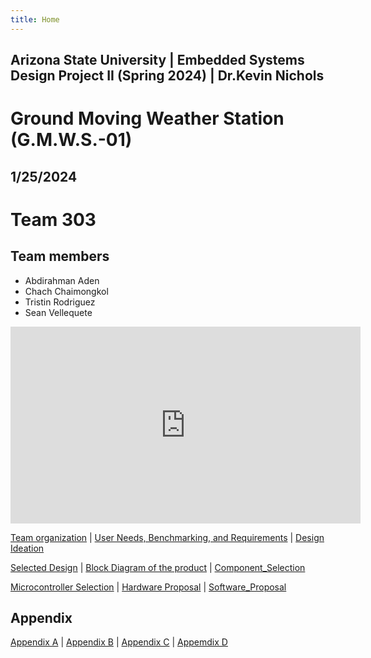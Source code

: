```yaml
---
title: Home
---
```


## Arizona State University | Embedded Systems Design Project II (Spring 2024) | Dr.Kevin Nichols
# Ground Moving Weather Station (G.M.W.S.-01) 
## 1/25/2024

# Team 303 
## Team members 
* Abdirahman Aden
* Chach Chaimongkol
* Tristin Rodriguez
* Sean Vellequete


<iframe width="560" height="315" src="https://www.youtube.com/embed/R-VpR88BmgA?si=8asg205ILbVlzzUh" title="YouTube video player" frameborder="0" allow="accelerometer; autoplay; clipboard-write; encrypted-media; gyroscope; picture-in-picture; web-share" allowfullscreen></iframe>


[Team organization](/Team_organization.md) | [User Needs, Benchmarking, and Requirements](/User_Needs_Benchmarking_Requirements.md) | [Design Ideation](/Design_Ideation.md)

[Selected Design](/Selected_Design.md) | [Block Diagram of the product](/Block_Diagram_of_the_product.md) | [Component_Selection](/Component_Selection.md)

[Microcontroller Selection](/Microcontroller_Selection.md) | [Hardware Proposal](/Hardware_proposal.md) | [Software_Proposal](/Software_Proposal.md)



## Appendix
[Appendix A](/Appendix_A) | [Appendix B](/Appendix_B) | [Appendix C](/Appendix_C) | [Appemdix D](/Appendix_D)
